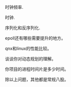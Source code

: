 时钟频率.   

时钟.   

序列化和反序列化.   

epoll还有哪些需要提升的地方。 

qnx和linux的性能比较。  

谈谈你对动态规划的理解。   

你项目的进程时间片是多少时间。  

除以上问题，其他都是常规八股。  

